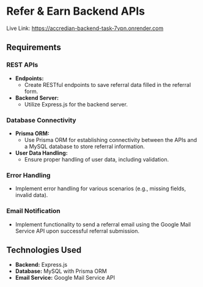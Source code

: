 # Refer & Earn Backend APIs

Live Link: https://accredian-backend-task-7vpn.onrender.com

## Requirements

### REST APIs
- **Endpoints:**
  - Create RESTful endpoints to save referral data filled in the referral form.
- **Backend Server:**
  - Utilize Express.js for the backend server.

### Database Connectivity
- **Prisma ORM:**
  - Use Prisma ORM for establishing connectivity between the APIs and a MySQL database to store referral information.
- **User Data Handling:**
  - Ensure proper handling of user data, including validation.

### Error Handling
- Implement error handling for various scenarios (e.g., missing fields, invalid data).

### Email Notification
- Implement functionality to send a referral email using the Google Mail Service API upon successful referral submission.

## Technologies Used
- **Backend:** Express.js
- **Database:** MySQL with Prisma ORM
- **Email Service:** Google Mail Service API


